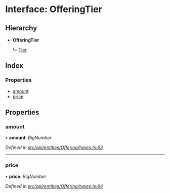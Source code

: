 # Interface: OfferingTier

## Hierarchy

* **OfferingTier**

  ↳ [Tier](tier.md)

## Index

### Properties

* [amount](offeringtier.md#amount)
* [price](offeringtier.md#price)

## Properties

###  amount

• **amount**: *BigNumber*

*Defined in [src/api/entities/Offering/types.ts:63](https://github.com/PolymathNetwork/polymesh-sdk/blob/38ee8078/src/api/entities/Offering/types.ts#L63)*

___

###  price

• **price**: *BigNumber*

*Defined in [src/api/entities/Offering/types.ts:64](https://github.com/PolymathNetwork/polymesh-sdk/blob/38ee8078/src/api/entities/Offering/types.ts#L64)*
